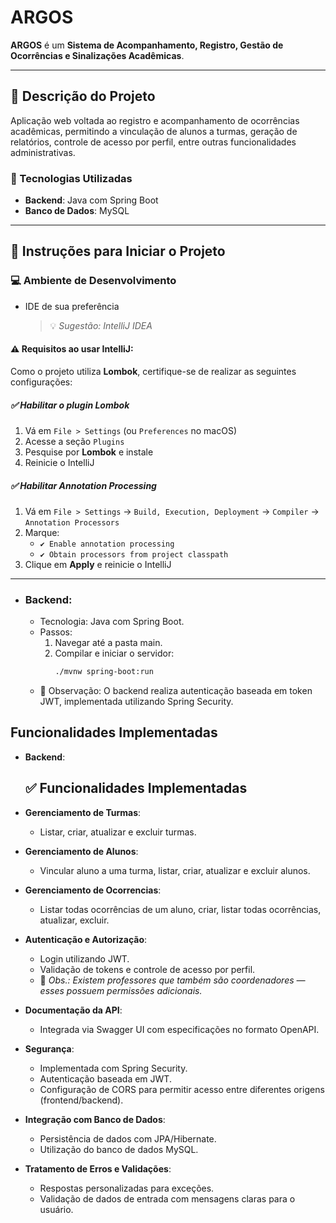 # ARGOS

**ARGOS** é um **Sistema de Acompanhamento, Registro, Gestão de Ocorrências e Sinalizações Acadêmicas**.

---

## 📌 Descrição do Projeto

Aplicação web voltada ao registro e acompanhamento de ocorrências acadêmicas, permitindo a vinculação de alunos a turmas, geração de relatórios, controle de acesso por perfil, entre outras funcionalidades administrativas.

### 🔧 Tecnologias Utilizadas
- **Backend**: Java com Spring Boot
- **Banco de Dados**: MySQL

---

## 🚀 Instruções para Iniciar o Projeto

### 💻 Ambiente de Desenvolvimento

- IDE de sua preferência  
  > 💡 *Sugestão: IntelliJ IDEA*

#### ⚠️ Requisitos ao usar IntelliJ:
Como o projeto utiliza **Lombok**, certifique-se de realizar as seguintes configurações:

##### ✅ Habilitar o plugin Lombok
1. Vá em `File > Settings` (ou `Preferences` no macOS)
2. Acesse a seção `Plugins`
3. Pesquise por **Lombok** e instale
4. Reinicie o IntelliJ

##### ✅ Habilitar Annotation Processing
1. Vá em `File > Settings` → `Build, Execution, Deployment` → `Compiler` → `Annotation Processors`
2. Marque:
   - `✔ Enable annotation processing`
   - `✔ Obtain processors from project classpath`
3. Clique em **Apply** e reinicie o IntelliJ

---

- ### Backend:
    - Tecnologia: Java com Spring Boot.
    - Passos:
        1. Navegar até a pasta main.
        2. Compilar e iniciar o servidor:
            ```bash
            ./mvnw spring-boot:run
            ```
    - 🔐 Observação: O backend realiza autenticação baseada em token JWT, implementada utilizando Spring Security.

## Funcionalidades Implementadas

- **Backend**:
   ## ✅ Funcionalidades Implementadas
  
- **Gerenciamento de Turmas**:
  - Listar, criar, atualizar e excluir turmas.

- **Gerenciamento de Alunos**:
  - Vincular aluno a uma turma, listar, criar, atualizar e excluir alunos.
 
- **Gerenciamento de Ocorrencias**:
  - Listar todas ocorrências de um aluno, criar, listar todas ocorrências, atualizar, excluir.
 
- **Autenticação e Autorização**:
  - Login utilizando JWT.
  - Validação de tokens e controle de acesso por perfil.
  - 🔸 *Obs.: Existem professores que também são coordenadores — esses possuem permissões adicionais.*

- **Documentação da API**:
  - Integrada via Swagger UI com especificações no formato OpenAPI.

- **Segurança**:
  - Implementada com Spring Security.
  - Autenticação baseada em JWT.
  - Configuração de CORS para permitir acesso entre diferentes origens (frontend/backend).

- **Integração com Banco de Dados**:
  - Persistência de dados com JPA/Hibernate.
  - Utilização do banco de dados MySQL.

- **Tratamento de Erros e Validações**:
  - Respostas personalizadas para exceções.
  - Validação de dados de entrada com mensagens claras para o usuário.
